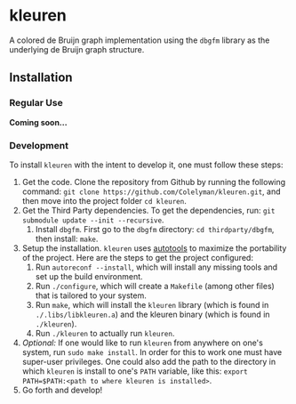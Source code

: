 # kleuren
A colored de Bruijn graph implementation using the `dbgfm` library as the underlying de Bruijn graph structure.

## Installation

### Regular Use

**Coming soon...**

### Development
To install `kleuren` with the intent to develop it, one must follow these steps:

1. Get the code. Clone the repository from Github by running the following command: `git clone https://github.com/Colelyman/kleuren.git`, and then move into the project folder `cd kleuren`.
2. Get the Third Party dependencies. To get the dependencies, run: `git submodule update --init --recursive`.
    1. Install `dbgfm`. First go to the `dbgfm` directory: `cd thirdparty/dbgfm`, then install: `make`.
3. Setup the installation. `kleuren` uses [autotools](https://www.gnu.org/software/automake/manual/html_node/Autotools-Introduction.html) to maximize the portability of the project. Here are the steps to get the project configured:
    1. Run `autoreconf --install`, which will install any missing tools and set up the build environment.
    2. Run `./configure`, which will create a `Makefile` (among other files) that is tailored to your system.
    3. Run `make`, which will install the `kleuren` library (which is found in `./.libs/libkleuren.a`) and the kleuren binary (which is found in `./kleuren`).
    4. Run `./kleuren` to actually run `kleuren`.
4. *Optional:* If one would like to run `kleuren` from anywhere on one's system, run `sudo make install`. In order for this to work one must have super-user privileges. One could also add the path to the directory in which `kleuren` is install to one's `PATH` variable, like this: `export PATH=$PATH:<path to where kleuren is installed>`.
5. Go forth and develop! 


